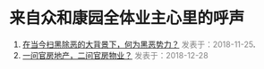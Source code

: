 
# 来自众和康园全体业主心里的呼声 #

 1. [ 在当今扫黑除恶的大背景下，何为黑恶势力？](https://github.com/rainfly234/web/blob/master/1.md)  <font color=gray >发表于：2018-11-25</font>. 
 2. [ 一问官房地产，二问官房物业？](https://github.com/rainfly234/web/blob/master/2.md)  <font color=gray >发表于：2018-12-28</font>  
